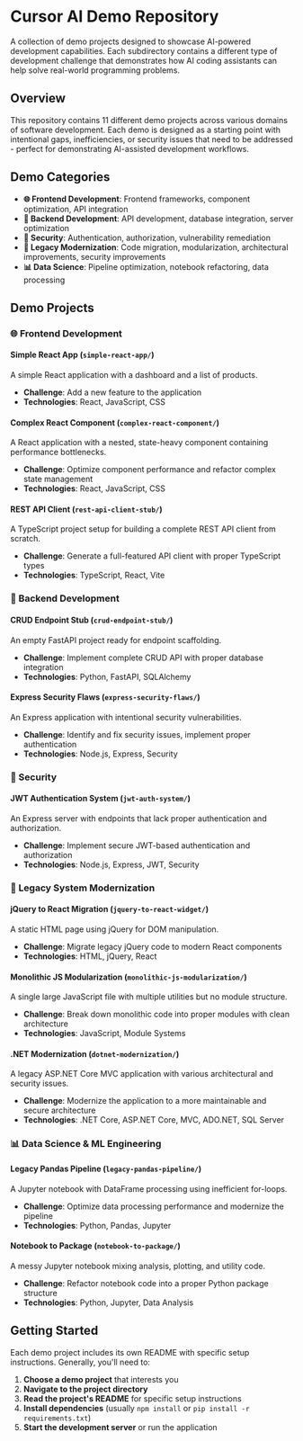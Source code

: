 # Cursor AI Demo Repository

A collection of demo projects designed to showcase AI-powered development capabilities. Each subdirectory contains a different type of development challenge that demonstrates how AI coding assistants can help solve real-world programming problems.

## Overview

This repository contains 11 different demo projects across various domains of software development. Each demo is designed as a starting point with intentional gaps, inefficiencies, or security issues that need to be addressed - perfect for demonstrating AI-assisted development workflows.

## Demo Categories

- **🌐 Frontend Development**: Frontend frameworks, component optimization, API integration
- **🚀 Backend Development**: API development, database integration, server optimization
- **🔐 Security**: Authentication, authorization, vulnerability remediation
- **🔧 Legacy Modernization**: Code migration, modularization, architectural improvements, security improvements
- **📊 Data Science**: Pipeline optimization, notebook refactoring, data processing

## Demo Projects

### 🌐 Frontend Development

#### **Simple React App** (`simple-react-app/`)
A simple React application with a dashboard and a list of products.
- **Challenge**: Add a new feature to the application
- **Technologies**: React, JavaScript, CSS

#### **Complex React Component** (`complex-react-component/`)
A React application with a nested, state-heavy component containing performance bottlenecks.
- **Challenge**: Optimize component performance and refactor complex state management
- **Technologies**: React, JavaScript, CSS

#### **REST API Client** (`rest-api-client-stub/`)
A TypeScript project setup for building a complete REST API client from scratch.
- **Challenge**: Generate a full-featured API client with proper TypeScript types
- **Technologies**: TypeScript, React, Vite

### 🚀 Backend Development

#### **CRUD Endpoint Stub** (`crud-endpoint-stub/`)
An empty FastAPI project ready for endpoint scaffolding.
- **Challenge**: Implement complete CRUD API with proper database integration
- **Technologies**: Python, FastAPI, SQLAlchemy

#### **Express Security Flaws** (`express-security-flaws/`)
An Express application with intentional security vulnerabilities.
- **Challenge**: Identify and fix security issues, implement proper authentication
- **Technologies**: Node.js, Express, Security

### 🔐 Security

#### **JWT Authentication System** (`jwt-auth-system/`)
An Express server with endpoints that lack proper authentication and authorization.
- **Challenge**: Implement secure JWT-based authentication and authorization
- **Technologies**: Node.js, Express, JWT, Security

### 🔧 Legacy System Modernization

#### **jQuery to React Migration** (`jquery-to-react-widget/`)
A static HTML page using jQuery for DOM manipulation.
- **Challenge**: Migrate legacy jQuery code to modern React components
- **Technologies**: HTML, jQuery, React

#### **Monolithic JS Modularization** (`monolithic-js-modularization/`)
A single large JavaScript file with multiple utilities but no module structure.
- **Challenge**: Break down monolithic code into proper modules with clean architecture
- **Technologies**: JavaScript, Module Systems

#### **.NET Modernization** (`dotnet-modernization/`)
A legacy ASP.NET Core MVC application with various architectural and security issues.
- **Challenge**: Modernize the application to a more maintainable and secure architecture
- **Technologies**: .NET Core, ASP.NET Core, MVC, ADO.NET, SQL Server

### 📊 Data Science & ML Engineering

#### **Legacy Pandas Pipeline** (`legacy-pandas-pipeline/`)
A Jupyter notebook with DataFrame processing using inefficient for-loops.
- **Challenge**: Optimize data processing performance and modernize the pipeline
- **Technologies**: Python, Pandas, Jupyter

#### **Notebook to Package** (`notebook-to-package/`)
A messy Jupyter notebook mixing analysis, plotting, and utility code.
- **Challenge**: Refactor notebook code into a proper Python package structure
- **Technologies**: Python, Jupyter, Data Analysis

## Getting Started

Each demo project includes its own README with specific setup instructions. Generally, you'll need to:

1. **Choose a demo project** that interests you
2. **Navigate to the project directory**
3. **Read the project's README** for specific setup instructions
4. **Install dependencies** (usually `npm install` or `pip install -r requirements.txt`)
5. **Start the development server** or run the application
